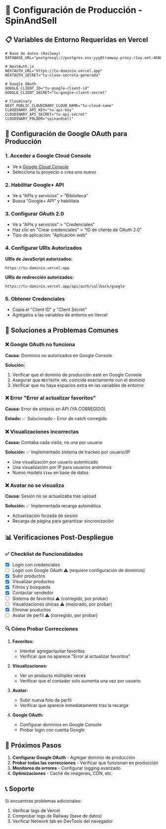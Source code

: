 # 🚀 Configuración de Producción - SpinAndSell

## 📋 Variables de Entorno Requeridas en Vercel

```env
# Base de datos (Railway)
DATABASE_URL="postgresql://postgres.xxx:yyy@tramway.proxy.rlwy.net:46063/railway"

# NextAuth.js
NEXTAUTH_URL="https://tu-dominio.vercel.app"
NEXTAUTH_SECRET="tu-clave-secreta-generada"

# Google OAuth
GOOGLE_CLIENT_ID="tu-google-client-id"
GOOGLE_CLIENT_SECRET="tu-google-client-secret"

# Cloudinary
NEXT_PUBLIC_CLOUDINARY_CLOUD_NAME="tu-cloud-name"
CLOUDINARY_API_KEY="tu-api-key"
CLOUDINARY_API_SECRET="tu-api-secret"
CLOUDINARY_FOLDER="spinandsell"
```

## 🔧 Configuración de Google OAuth para Producción

### 1. Acceder a Google Cloud Console

- Ve a [Google Cloud Console](https://console.cloud.google.com/)
- Selecciona tu proyecto o crea uno nuevo

### 2. Habilitar Google+ API

- Ve a "APIs y servicios" > "Biblioteca"
- Busca "Google+ API" y habilítala

### 3. Configurar OAuth 2.0

- Ve a "APIs y servicios" > "Credenciales"
- Haz clic en "Crear credenciales" > "ID de cliente de OAuth 2.0"
- Tipo de aplicación: "Aplicación web"

### 4. Configurar URIs Autorizados

**URIs de JavaScript autorizados:**

```
https://tu-dominio.vercel.app
```

**URIs de redirección autorizados:**

```
https://tu-dominio.vercel.app/api/auth/callback/google
```

### 5. Obtener Credenciales

- Copia el "Client ID" y "Client Secret"
- Agrégalos a las variables de entorno en Vercel

## 🔄 Soluciones a Problemas Comunes

### ❌ Google OAuth no funciona

**Causa:** Dominios no autorizados en Google Console

**Solución:**

1. Verificar que el dominio de producción esté en Google Console
2. Asegurar que `NEXTAUTH_URL` coincida exactamente con el dominio
3. Verificar que no haya espacios extra en las variables de entorno

### ❌ Error "Error al actualizar favoritos"

**Causa:** Error de sintaxis en API (YA CORREGIDO)

**Estado:** ✅ Solucionado - Error de catch corregido

### ❌ Visualizaciones incorrectas

**Causa:** Contaba cada visita, no una por usuario

**Solución:** ✅ Implementado sistema de trackeo por usuario/IP

- Una visualización por usuario autenticado
- Una visualización por IP para usuarios anónimos
- Nuevo modelo `View` en base de datos

### ❌ Avatar no se visualiza

**Causa:** Sesión no se actualizaba tras upload

**Solución:** ✅ Implementada recarga automática

- Actualización forzada de sesión
- Recarga de página para garantizar sincronización

## 📊 Verificaciones Post-Despliegue

### ✅ Checklist de Funcionalidades

- [x] Login con credenciales
- [ ] Login con Google OAuth ⚠️ (requiere configuración de dominios)
- [x] Subir productos
- [x] Visualizar productos
- [x] Filtros y búsqueda
- [x] Contactar vendedor
- [ ] Sistema de favoritos ⚠️ (corregido, por probar)
- [ ] Visualizaciones únicas ⚠️ (mejorado, por probar)
- [x] Eliminar productos
- [ ] Avatar de perfil ⚠️ (corregido, por probar)

### 🔍 Cómo Probar Correcciones

1. **Favoritos:**
   - Intentar agregar/quitar favoritos
   - Verificar que no aparece "Error al actualizar favoritos"

2. **Visualizaciones:**
   - Ver un producto múltiples veces
   - Verificar que el contador solo aumenta una vez por usuario

3. **Avatar:**
   - Subir nueva foto de perfil
   - Verificar que aparece inmediatamente tras la recarga

4. **Google OAuth:**
   - Configurar dominios en Google Console
   - Probar login con cuenta Google

## 🎯 Próximos Pasos

1. **Configurar Google OAuth** - Agregar dominio de producción
2. **Probar todas las correcciones** - Verificar que funcionan en producción
3. **Monitoreo de errores** - Configurar logging avanzado
4. **Optimizaciones** - Caché de imágenes, CDN, etc.

## 📞 Soporte

Si encuentras problemas adicionales:

1. Verificar logs de Vercel
2. Comprobar logs de Railway (base de datos)
3. Verificar Network tab en DevTools del navegador
